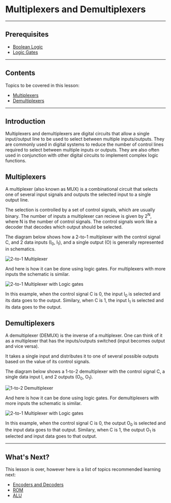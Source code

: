 # Multiplexers and Demultiplexers

---

## Prerequisites

- [Boolean Logic](Boolean%20Logic.md)
- [Logic Gates](Boolean%20Logic.md#logic-gates)

---

## Contents

Topics to be covered in this lesson:

- [Multiplexers](Multiplexer%20and%20Demultiplexer.md#multiplexers)
- [Demultiplexers](Multiplexer%20and%20Demultiplexer.md#demultiplexers)

---

## Introduction

Multiplexers and demultiplexers are digital circuits that allow a single input/output line to be used to select between multiple inputs/outputs. 
They are commonly used in digital systems to reduce the number of control lines required to select between multiple inputs or outputs.
They are also often used in conjunction with other digital circuits to implement complex logic functions.

## Multiplexers

A multiplexer (also known as MUX) is a combinational circuit that selects one of several input signals 
and outputs the selected input to a single output line.

The selection is controlled by a set of control signals, which are usually binary. 
The number of inputs a multiplexer can recieve is given by 2<sup>N</sup>, where N is the number of control signals. 
The control signals work like a decoder that decodes which output should be selected.

The diagram below shows how a 2-to-1 multiplexer with the control signal C, and 2 data inputs (I<sub>0</sub>, I<sub>1</sub>), 
and a single output (O) is generally represented in schematics.

![2-to-1 Multiplexer]()

And here is how it can be done using logic gates. For multiplexers with more inputs the schematic is similar.

![2-to-1 Multiplexer with Logic gates]()

In this example, when the control signal C is 0, the input I<sub>0</sub> is selected and its data goes to the output.
Similary, when C is 1, the input I<sub>1</sub> is selected and its data goes to the output.

## Demultiplexers

A demultiplexer (DEMUX) is the inverse of a multiplexer. 
One can think of it as a multiplexer that has the inputs/outputs switched (input becomes output and vice versa). 

It takes a single input and distributes it to one of several possible outputs based on the value of its control signals.

The diagram below shows a 1-to-2 demultiplexer with the control signal C, a single data input I, and 2 outputs (O<sub>0</sub>, O<sub>1</sub>).

![1-to-2 Demultiplexer]()

[//]: # (TODO put diagrams of these 4 images)

And here is how it can be done using logic gates. For demultiplexers with more inputs the schematic is similar.

![2-to-1 Multiplexer with Logic gates]()

In this example, when the control signal C is 0, the output O<sub>0</sub> is selected and the input data goes to that output.
Similary, when C is 1, the output O<sub>1</sub> is selected and input data goes to that output.

---

## What's Next?

This lesson is over, however here is a list of topics recommended learning next:

- [Encoders and Decoders](Encoders%20and%20Decoders.md#encoders-and-decoders)
- [ROM]()
- [ALU](ALU.md#alu)

